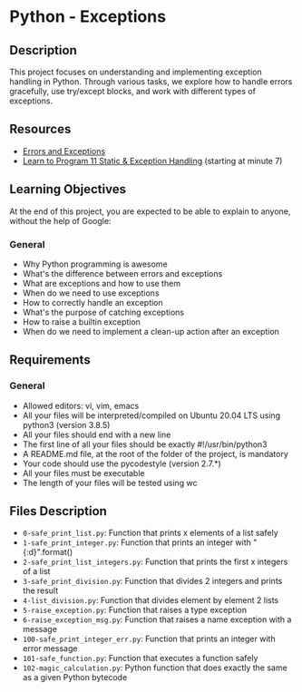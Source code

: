 # Python - Exceptions

## Description
This project focuses on understanding and implementing exception handling in Python. Through various tasks, we explore how to handle errors gracefully, use try/except blocks, and work with different types of exceptions.

## Resources
* [Errors and Exceptions](https://docs.python.org/3/tutorial/errors.html)
* [Learn to Program 11 Static & Exception Handling](https://www.youtube.com/watch?v=7vbgD-3s-w4) (starting at minute 7)

## Learning Objectives
At the end of this project, you are expected to be able to explain to anyone, without the help of Google:

### General
* Why Python programming is awesome
* What's the difference between errors and exceptions
* What are exceptions and how to use them
* When do we need to use exceptions
* How to correctly handle an exception
* What's the purpose of catching exceptions
* How to raise a builtin exception
* When do we need to implement a clean-up action after an exception

## Requirements
### General
* Allowed editors: vi, vim, emacs
* All your files will be interpreted/compiled on Ubuntu 20.04 LTS using python3 (version 3.8.5)
* All your files should end with a new line
* The first line of all your files should be exactly #!/usr/bin/python3
* A README.md file, at the root of the folder of the project, is mandatory
* Your code should use the pycodestyle (version 2.7.*)
* All your files must be executable
* The length of your files will be tested using wc

## Files Description
* `0-safe_print_list.py`: Function that prints x elements of a list safely
* `1-safe_print_integer.py`: Function that prints an integer with "{:d}".format()
* `2-safe_print_list_integers.py`: Function that prints the first x integers of a list
* `3-safe_print_division.py`: Function that divides 2 integers and prints the result
* `4-list_division.py`: Function that divides element by element 2 lists
* `5-raise_exception.py`: Function that raises a type exception
* `6-raise_exception_msg.py`: Function that raises a name exception with a message
* `100-safe_print_integer_err.py`: Function that prints an integer with error message
* `101-safe_function.py`: Function that executes a function safely
* `102-magic_calculation.py`: Python function that does exactly the same as a given Python bytecode


